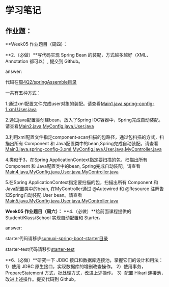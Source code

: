 # 学习笔记

## 作业题：

**Week05 作业题目（周四）：

**2.（必做）**写代码实现 Spring Bean 的装配，方式越多越好（XML、Annotation 都可以）, 提交到 Github。

answer:

代码在[周4Q2/springAssemble目录](周4Q2/springAssemble)

一共有五种方式：

1.通过xml配置文件完成user对象的装配。请查看[Main1.java](周4Q2/springAssemble/src/com/sumuxi/Main1.java),[spring-config-1.xml](周4Q2/springAssemble/src/spring-config-1.xml),[User.java](周4Q2/springAssemble/src/com/sumuxi/model/User.java)

2.通过java配置类创建bean，放入了Spring IOC容器中，Spring完成自动装配。请查看[Main2.java](周4Q2/springAssemble/src/com/sumuxi/Main2.java),[MyConfig.java](周4Q2/springAssemble/src/com/sumuxi/config/MyConfig.java),[User.java](周4Q2/springAssemble/src/com/sumuxi/model/User.java)

3.利用xml配置文件指定component-scan扫描的包路径，通过包扫描的方式，扫描出所有 Component 和 Java配置类中的bean,Spring完成自动装配。请查看[Main3.java](周4Q2/springAssemble/src/com/sumuxi/Main3.java),[spring-config-3.xml](周4Q2/springAssemble/src/spring-config-3.xml),[MyConfig.java](周4Q2/springAssemble/src/com/sumuxi/config/MyConfig.java),[User.java](周4Q2/springAssemble/src/com/sumuxi/model/User.java),[MyController.java](周4Q2/springAssemble/src/com/sumuxi/controller/MyController.java)

4.类似于3，在Spring ApplicationContext指定要扫描的包，扫描出所有 Component 和 Java配置类中的bean, Spring完成自动装配。请查看[Main4.java](周4Q2/springAssemble/src/com/sumuxi/Main4.java),[MyConfig.java](周4Q2/springAssemble/src/com/sumuxi/config/MyConfig.java),[User.java](周4Q2/springAssemble/src/com/sumuxi/model/User.java),[MyController.java](周4Q2/springAssemble/src/com/sumuxi/controller/MyController.java)

5.在Spring ApplicationContext指定要扫描的包，扫描出所有 Component 和 Java配置类中的bean, 在MyController通过 @Autowired 和 @Resource 注解告知Spring自动装配 User bean。请查看[Main5.java](周4Q2/springAssemble/src/com/sumuxi/Main5.java),[MyConfig.java](周4Q2/springAssemble/src/com/sumuxi/config/MyConfig.java),[User.java](周4Q2/springAssemble/src/com/sumuxi/model/User.java),[MyController.java](周4Q2/springAssemble/src/com/sumuxi/controller/MyController.java)



**Week05 作业题目（周六）：**
**4.（必做）**给前面课程提供的 Student/Klass/School 实现自动配置和 Starter。

answer:

starter代码请移步[sumuxi-spring-boot-starter目录](周6Q4/demo-spring-boot-starter/sumuxi-spring-boot-starter)

starter-test代码请移步[starter-test](周6Q4/demo-spring-boot-starter/starter-test)


**6.（必做）**研究一下 JDBC 接口和数据库连接池，掌握它们的设计和用法：
1）使用 JDBC 原生接口，实现数据库的增删改查操作。
2）使用事务，PrepareStatement 方式，批处理方式，改进上述操作。
3）配置 Hikari 连接池，改进上述操作。提交代码到 Github。